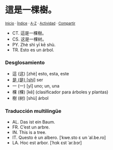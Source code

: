 # 這是一棵樹。
<sup>[Inicio](../../../../index.md) · [Índice](../../../../indices/frases-chinas.md) · [A-Z](../../../../indices/alfabetico.md) · [Actividad](../../../../indices/actividad.md) · [Compartir](https://x.com/intent/tweet?text=%E9%80%99%E6%98%AF%E4%B8%80%E6%A3%B5%E6%A8%B9%E3%80%82%20(%E8%BF%99%E6%98%AF%E4%B8%80%E6%A3%B5%E6%A0%91%E3%80%82)%20%5BZh%C3%A8%20sh%C3%AC%20y%C4%AB%20k%C4%93%20sh%C3%B9.%5D%20con%20desglosamiento%20y%20traducciones%20multiling%C3%BCes.%0A%E2%86%92%20https%3A%2F%2Fjucardus.github.io%2Fcontenido%2Fz%2Fh%2Fe%2Fzhe4-shi2-yi1-ke1-shu4.html%0A%0A%23frss_chns_jucardus%0A%40jucardus)</sup>

* CT. 這是一棵樹。
* CS. 这是一棵树。
* PY. Zhè shì yī kē shù.
* TR. Esto es un árbol.

### Desglosamiento

* 這 (这) [zhè] esto, esta, este
* [是 (是) [shì]](../../../../contenido/s/h/i/shi4-26159.md) ser
* 一 (一) [yī] uno; un, una
* 棵 (棵) [kē] (clasificador para árboles y plantas)
* 樹 (树) [shù] árbol

### Traducción multilingüe

* AL. Das ist ein Baum.
* FR. C’est un arbre.
* IN. This is a tree.
* IT. Questo è un albero. [ˈkwe.sto ɛ un ˈal.be.ro]
* LA. Hoc est arbor. [ˈhɔk ɛst ˈar.bɔr]
